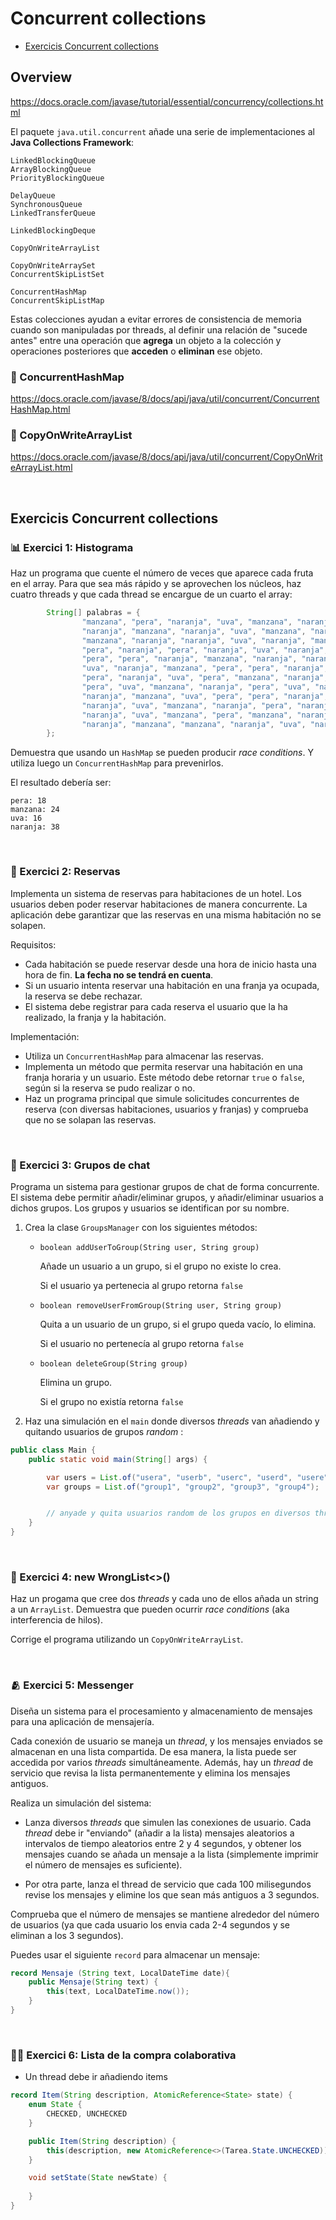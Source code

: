 # Concurrent collections

* [Exercicis Concurrent collections](#exercicis-concurrent-collecions)

## Overview

https://docs.oracle.com/javase/tutorial/essential/concurrency/collections.html

El paquete `java.util.concurrent` añade una serie de implementaciones al **Java Collections Framework**:

    LinkedBlockingQueue
    ArrayBlockingQueue
    PriorityBlockingQueue
    
    DelayQueue
    SynchronousQueue
    LinkedTransferQueue
    
    LinkedBlockingDeque
    
    CopyOnWriteArrayList
    
    CopyOnWriteArraySet
    ConcurrentSkipListSet
    
    ConcurrentHashMap
    ConcurrentSkipListMap

Estas colecciones ayudan a evitar errores de consistencia de memoria cuando son manipuladas por threads, al definir una relación de "sucede antes" entre una operación que **agrega** un objeto a la colección y operaciones posteriores que **acceden** o **eliminan** ese objeto.




### 🏮 ConcurrentHashMap

https://docs.oracle.com/javase/8/docs/api/java/util/concurrent/ConcurrentHashMap.html

### 🏮 CopyOnWriteArrayList

https://docs.oracle.com/javase/8/docs/api/java/util/concurrent/CopyOnWriteArrayList.html


<br />

## Exercicis Concurrent collections

### 📊 Exercici 1: Histograma

Haz un programa que cuente el número de veces que aparece cada fruta en el array.
Para que sea más rápido y se aprovechen los núcleos, haz cuatro threads y que cada thread se encargue de un cuarto el array:

```java
        String[] palabras = {
                "manzana", "pera", "naranja", "uva", "manzana", "naranja", "naranja", "uva",
                "naranja", "manzana", "naranja", "uva", "manzana", "naranja", "naranja", "uva",
                "manzana", "naranja", "naranja", "uva", "naranja", "manzana", "naranja", "uva",
                "pera", "naranja", "pera", "naranja", "uva", "naranja", "naranja", "manzana",
                "pera", "pera", "naranja", "manzana", "naranja", "naranja", "pera", "manzana",
                "uva", "naranja", "manzana", "pera", "pera", "naranja", "naranja", "manzana",
                "pera", "naranja", "uva", "pera", "manzana", "naranja", "naranja", "naranja",
                "pera", "uva", "manzana", "naranja", "pera", "uva", "naranja", "manzana",
                "naranja", "manzana", "uva", "pera", "pera", "naranja", "uva", "manzana",
                "naranja", "uva", "manzana", "naranja", "pera", "naranja", "manzana", "pera",
                "naranja", "uva", "manzana", "pera", "manzana", "naranja", "manzana", "pera",
                "naranja", "manzana", "manzana", "naranja", "uva", "naranja", "manzana", "naranja"
        };
```

Demuestra que usando un `HashMap` se pueden producir _race conditions_. Y utiliza luego un `ConcurrentHashMap` para prevenirlos.

El resultado debería ser:

```
pera: 18
manzana: 24
uva: 16
naranja: 38
```

<br />

### 🏨 Exercici 2: Reservas

Implementa un sistema de reservas para habitaciones de un hotel. Los usuarios deben poder reservar habitaciones de manera concurrente. La aplicación debe garantizar que las reservas en una misma habitación no se solapen.

Requisitos:
* Cada habitación se puede reservar desde una hora de inicio hasta una hora de fin. **La fecha no se tendrá en cuenta**.
* Si un usuario intenta reservar una habitación en una franja ya ocupada, la reserva se debe rechazar.
* El sistema debe registrar para cada reserva el usuario que la ha realizado, la franja y la habitación.

Implementación:
* Utiliza un `ConcurrentHashMap` para almacenar las reservas.
* Implementa un método que permita reservar una habitación en una franja horaria y un usuario. Este método debe retornar `true` o `false`, según si la reserva se pudo realizar o no.
* Haz un programa principal que simule solicitudes concurrentes de reserva (con diversas habitaciones, usuarios y franjas) y comprueba que no se solapan las reservas.

<br />


### 🎎 Exercici 3: Grupos de chat

Programa un sistema para gestionar grupos de chat de forma concurrente. El sistema debe permitir añadir/eliminar grupos, y añadir/eliminar usuarios a dichos grupos. Los grupos y usuarios se identifican por su nombre.

1. Crea la clase `GroupsManager` con los siguientes métodos:
    * `boolean addUserToGroup(String user, String group)`

        Añade un usuario a un grupo, si el grupo no existe lo crea. 

        Si el usuario ya pertenecia al grupo retorna `false`

    * `boolean removeUserFromGroup(String user, String group)`

        Quita a un usuario de un grupo, si el grupo queda vacío, lo elimina. 

        Si el usuario no pertenecía al grupo retorna `false`

    * `boolean deleteGroup(String group)` 

        Elimina un grupo. 
        
        Si el grupo no existía retorna `false`

1. Haz una simulación en el `main` donde diversos _threads_ van añadiendo y quitando usuarios de grupos _random_ :

```java
public class Main {
    public static void main(String[] args) {

        var users = List.of("usera", "userb", "userc", "userd", "usere", "userf", "userg", "userh");
        var groups = List.of("group1", "group2", "group3", "group4");


        // anyade y quita usuarios random de los grupos en diversos threads
    }
}
```

<br />

### 🤪 Exercici 4: new WrongList<>()

Haz un progama que cree dos _threads_ y cada uno de ellos añada un string a un `ArrayList`. Demuestra que pueden ocurrir _race conditions_ (aka interferencia de hilos).

Corrige el programa utilizando un `CopyOnWriteArrayList`.

<br />

### 🫂 Exercici 5: Messenger

Diseña un sistema para el procesamiento y almacenamiento de mensajes para una aplicación de mensajería.

Cada conexión de usuario se maneja un _thread_, y los mensajes enviados se almacenan en una lista compartida. De esa manera, la lista puede ser accedida por varios _threads_ simultáneamente. Además, hay un _thread_ de servicio que revisa la lista permanentemente y elimina los mensajes antiguos. 

Realiza un simulación del sistema:

* Lanza diversos _threads_ que simulen las conexiones de usuario. Cada _thread_ debe ir "enviando" (añadir a la lista) mensajes aleatorios a intervalos de tiempo aleatorios entre 2 y 4 segundos, y obtener los mensajes cuando se añada un mensaje a la lista (simplemente imprimir el número de mensajes es suficiente).

* Por otra parte, lanza el thread de servicio que cada 100 milisegundos revise los mensajes y elimine los que sean más antiguos a 3 segundos.


Comprueba que el número de mensajes se mantiene alrededor del número de usuarios (ya que cada usuario los envia cada 2-4 segundos y se eliminan a los 3 segundos).

Puedes usar el siguiente `record` para almacenar un mensaje:

```java
record Mensaje (String text, LocalDateTime date){
    public Mensaje(String text) {
        this(text, LocalDateTime.now());
    }
}
```

<br />

### 🤼‍♀️ Exercici 6: Lista de la compra colaborativa

* Un thread debe ir añadiendo items

```java
record Item(String description, AtomicReference<State> state) {
    enum State {
        CHECKED, UNCHECKED
    }

    public Item(String description) {
        this(description, new AtomicReference<>(Tarea.State.UNCHECKED));
    }

    void setState(State newState) {
        
    }
}
```
